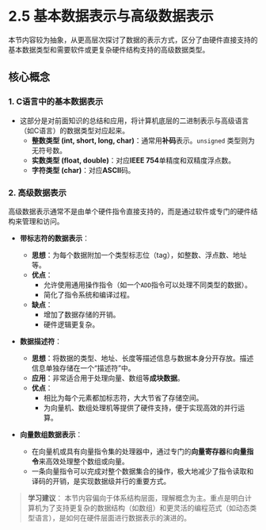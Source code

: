 # 2.5 基本数据表示与高级数据表示

本节内容较为抽象，从更高层次探讨了数据的表示方式，区分了由硬件直接支持的基本数据类型和需要软件或更复杂硬件结构支持的高级数据类型。

## 核心概念

### 1. C语言中的基本数据表示

*   这部分是对前面知识的总结和应用，将计算机底层的二进制表示与高级语言（如C语言）的数据类型对应起来。
    *   **整数类型 (int, short, long, char)**：通常用**补码**表示。`unsigned` 类型则为无符号数。
    *   **实数类型 (float, double)**：对应**IEEE 754**单精度和双精度浮点数。
    *   **字符类型 (char)**：对应**ASCII**码。

### 2. 高级数据表示

高级数据表示通常不是由单个硬件指令直接支持的，而是通过软件或专门的硬件结构来管理和访问。

*   **带标志符的数据表示**：
    *   **思想**：为每个数据附加一个类型标志位（tag），如整数、浮点数、地址等。
    *   **优点**：
        *   允许使用通用操作指令（如一个`ADD`指令可以处理不同类型的数据）。
        *   简化了指令系统和编译过程。
    *   **缺点**：
        *   增加了数据存储的开销。
        *   硬件逻辑更复杂。

*   **数据描述符**：
    *   **思想**：将数据的类型、地址、长度等描述信息与数据本身分开存放。描述信息单独存储在一个“描述符”中。
    *   **应用**：非常适合用于处理向量、数组等**成块数据**。
    *   **优点**：
        *   相比为每个元素都加标志符，大大节省了存储空间。
        *   为向量机、数组处理机等提供了硬件支持，便于实现高效的并行运算。

*   **向量数组数据表示**：
    *   在向量机或具有向量指令集的处理器中，通过专门的**向量寄存器**和**向量指令**来高效处理整个数组或向量。
    *   一条向量指令可以完成对整个数据集合的操作，极大地减少了指令读取和译码的开销，是实现数据级并行的重要方式。

> **学习建议**：
> 本节内容偏向于体系结构层面，理解概念为主。重点是明白计算机为了支持更复杂的数据结构（如数组）和更灵活的编程范式（如动态类型语言），是如何在硬件层面进行数据表示的演进的。